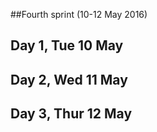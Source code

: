 ##Fourth sprint (10-12 May 2016)

## Day 1, Tue 10 May

## Day 2, Wed 11 May

## Day 3, Thur 12 May
